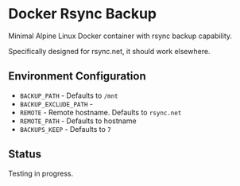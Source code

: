 # Docker Rsync Backup

Minimal Alpine Linux Docker container with rsync backup capability.

Specifically designed for rsync.net, it should work elsewhere.

## Environment Configuration

- `BACKUP_PATH` - Defaults to `/mnt`
- `BACKUP_EXCLUDE_PATH` -
- `REMOTE` - Remote hostname. Defaults to `rsync.net`
- `REMOTE_PATH` - Defaults to hostname
- `BACKUPS_KEEP` - Defaults to `7`


## Status

Testing in progress.
